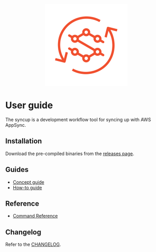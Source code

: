 <!-- markdownlint-disable MD041 -->
<div align="center">
  <img src="../logo.svg" alt="syncup" title="syncup" width="256" />
</div>

# User guide

The syncup is a development workflow tool for syncing up with AWS AppSync.

## Installation

Download the pre-compiled binaries from the [releases page](https://github.com/Aton-Kish/syncup/releases).

## Guides

- [Concept guide](./concept-guide.md)
- [How-to guide](./how-to-guide.md)

## Reference

- [Command Reference](./reference/README.md)

## Changelog

Refer to the [CHANGELOG](../CHANGELOG.md).

